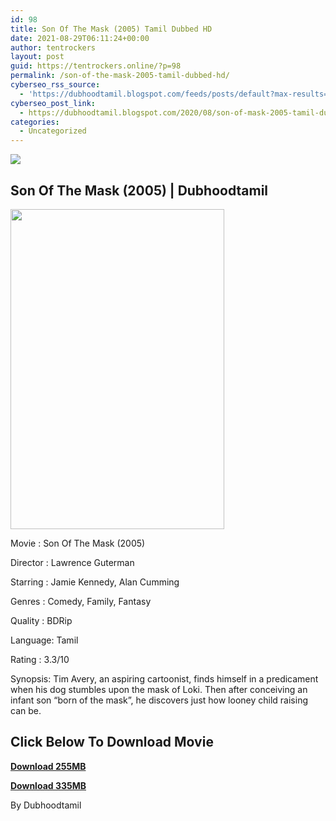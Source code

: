 ```yaml
---
id: 98
title: Son Of The Mask (2005) Tamil Dubbed HD
date: 2021-08-29T06:11:24+00:00
author: tentrockers
layout: post
guid: https://tentrockers.online/?p=98
permalink: /son-of-the-mask-2005-tamil-dubbed-hd/
cyberseo_rss_source:
  - 'https://dubhoodtamil.blogspot.com/feeds/posts/default?max-results=150&start-index=151'
cyberseo_post_link:
  - https://dubhoodtamil.blogspot.com/2020/08/son-of-mask-2005-tamil-dubbed-hd.html
categories:
  - Uncategorized
---
```

<div class="media_block">
  <img src="https://1.bp.blogspot.com/-SDUzTqZFFmE/X0jFcR2YfRI/AAAAAAAACOI/G-P-jbWKclgPUqo_md5w5vAjhi9HCvF_ACNcBGAsYHQ/s72-w342-h512-c/4ccd57334f9d0f44c8dfddfff3778f19.jpg" class="media_thumbnail" />
</div>

## **<span>Son Of The Mask (2005) | Dubhoodtamil</span>**

<div class="separator">
  <img loading="lazy" border="0" data-original-height="1500" data-original-width="1000" height="512" src="https://1.bp.blogspot.com/-SDUzTqZFFmE/X0jFcR2YfRI/AAAAAAAACOI/G-P-jbWKclgPUqo_md5w5vAjhi9HCvF_ACNcBGAsYHQ/w342-h512/4ccd57334f9d0f44c8dfddfff3778f19.jpg" width="342" />
</div>

Movie	<span></span>:	<span></span>Son Of The Mask (2005)

Director	<span></span>:	<span></span>Lawrence Guterman&nbsp;

Starring	<span></span>:	<span></span>Jamie Kennedy, Alan Cumming&nbsp;

Genres	<span></span>:	<span></span>Comedy, Family, Fantasy&nbsp;

Quality	<span></span>:	<span></span>BDRip&nbsp;

Language:	<span></span>Tamil&nbsp;

Rating	<span></span>:	<span></span>3.3/10

Synopsis: Tim Avery, an aspiring cartoonist, finds himself in a predicament when his dog stumbles upon the mask of Loki. Then after conceiving an infant son &#8220;born of the mask&#8221;, he discovers just how looney child raising can be.

## **<span>Click Below To Download Movie</span>**

**<span><a href="https://oncehelp.com/sonofmask-1" target="_blank" rel="noopener">Download 255MB</a></span>**

**<span><a href="https://oncehelp.com/sonofmask-2" target="_blank" rel="noopener">Download 335MB</a></span>**

By Dubhoodtamil